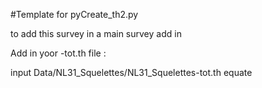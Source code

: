 #Template for pyCreate_th2.py

to add this survey in a main survey add  in 

Add in yoor -tot.th file : 

input Data/NL31_Squelettes/NL31_Squelettes-tot.th
equate
